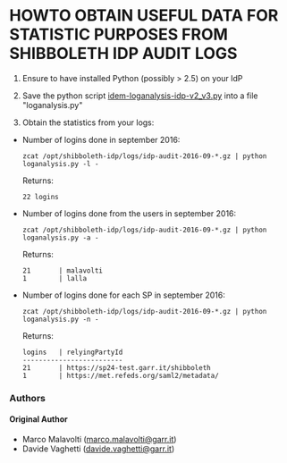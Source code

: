 # HOWTO OBTAIN USEFUL DATA FOR STATISTIC PURPOSES FROM SHIBBOLETH IDP AUDIT LOGS

1. Ensure to have installed Python (possibly > 2.5) on your IdP

2. Save the python script [idem-loganalysis-idp-v2_v3.py](./idem-loganalysis-idp-v2_v3.py) into a file "loganalysis.py"

3. Obtain the statistics from your logs:
  * Number of logins done in september 2016: 
    
    ```zcat /opt/shibboleth-idp/logs/idp-audit-2016-09-*.gz | python loganalysis.py -l -```
    
    Returns:
    
    ```22 logins```
  
  * Number of logins done from the users in september 2016: 
  
    ```zcat /opt/shibboleth-idp/logs/idp-audit-2016-09-*.gz | python loganalysis.py -a -```

    Returns:
    
    ```
    21       | malavolti
    1        | lalla
    ```
  
  * Number of logins done for each SP in september 2016: 
  
    ```zcat /opt/shibboleth-idp/logs/idp-audit-2016-09-*.gz | python loganalysis.py -n -```

    Returns:
    
    ```
    logins   | relyingPartyId
    -------------------------
    21       | https://sp24-test.garr.it/shibboleth
    1        | https://met.refeds.org/saml2/metadata/
    ```

### Authors

#### Original Author

 * Marco Malavolti (marco.malavolti@garr.it)
 * Davide Vaghetti (davide.vaghetti@garr.it)
